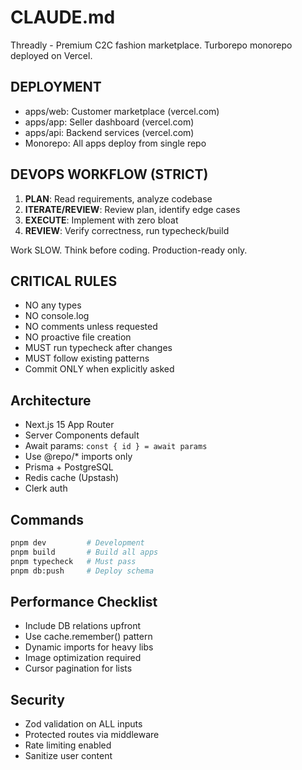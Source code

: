 # CLAUDE.md

Threadly - Premium C2C fashion marketplace. Turborepo monorepo deployed on Vercel.

## DEPLOYMENT
- apps/web: Customer marketplace (vercel.com)
- apps/app: Seller dashboard (vercel.com)
- apps/api: Backend services (vercel.com)
- Monorepo: All apps deploy from single repo

## DEVOPS WORKFLOW (STRICT)
1. **PLAN**: Read requirements, analyze codebase
2. **ITERATE/REVIEW**: Review plan, identify edge cases
3. **EXECUTE**: Implement with zero bloat
4. **REVIEW**: Verify correctness, run typecheck/build

Work SLOW. Think before coding. Production-ready only.

## CRITICAL RULES
- NO any types
- NO console.log
- NO comments unless requested
- NO proactive file creation
- MUST run typecheck after changes
- MUST follow existing patterns
- Commit ONLY when explicitly asked

## Architecture
- Next.js 15 App Router
- Server Components default
- Await params: `const { id } = await params`
- Use @repo/* imports only
- Prisma + PostgreSQL
- Redis cache (Upstash)
- Clerk auth

## Commands
```bash
pnpm dev         # Development
pnpm build       # Build all apps
pnpm typecheck   # Must pass
pnpm db:push     # Deploy schema
```

## Performance Checklist
- Include DB relations upfront
- Use cache.remember() pattern
- Dynamic imports for heavy libs
- Image optimization required
- Cursor pagination for lists

## Security
- Zod validation on ALL inputs
- Protected routes via middleware
- Rate limiting enabled
- Sanitize user content